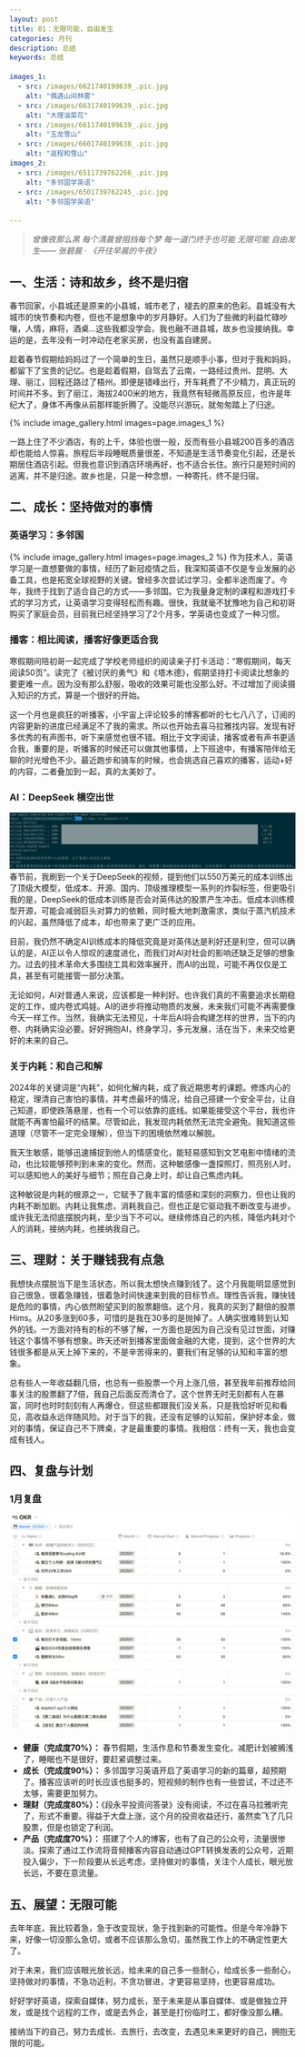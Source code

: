 ```yaml
---
layout: post
title: 01：无限可能，自由发生
categories: 月刊
description: 总结
keywords: 总结

images_1:
  - src: /images/6621740199639_.pic.jpg
    alt: "偶遇山间林雾"
  - src: /images/6631740199639_.pic.jpg
    alt: "大理油菜花"
  - src: /images/6611740199639_.pic.jpg
    alt: "玉龙雪山"
  - src: /images/6601740199638_.pic.jpg
    alt: "返程和雪山"
images_2:
  - src: /images/6511739762266_.pic.jpg
    alt: "多邻国学英语"
  - src: /images/6501739762245_.pic.jpg
    alt: "多邻国学英语"
  
---
```


> *曾像夜那么黑 每个清晨曾阻挡每个梦 每一道门终于也可能 无限可能 自由发生—— 张碧晨 · 《开往早晨的午夜》*

## 一、生活：诗和故乡，终不是归宿

春节回家，小县城还是原来的小县城，城市老了，褪去的原来的色彩。县城没有大城市的快节奏和内卷，但也不是想象中的岁月静好。人们为了些微的利益忙碌吵嚷，人情，麻将，酒桌...这些我都没学会，我也融不进县城，故乡也没接纳我。幸运的是，去年没有一时冲动在老家买房，也没有盖自建房。

趁着春节假期给妈妈过了一个简单的生日，虽然只是顺手小事，但对于我和妈妈，都留下了宝贵的记忆。也是趁着假期，自驾去了云南，一路经过贵州、昆明、大理、丽江，回程还路过了梧州。即便是错峰出行，开车耗费了不少精力，真正玩的时间并不多。到了丽江，海拔2400米的地方，我竟然有轻微高原反应，也许是年纪大了，身体不再像从前那样能折腾了。没能尽兴游玩，就匆匆踏上了归途。

{% include image_gallery.html images=page.images_1 %}

一路上住了不少酒店，有的上千，体验也很一般，反而有些小县城200百多的酒店却也能给人惊喜。旅程后半段睡眠质量很差，不知道是生活节奏变化引起，还是长期居住酒店引起。但我也意识到酒店环境再好，也不适合长住。旅行只是短时间的逃离，并不是归途。故乡也是，只是一种念想，一种寄托，终不是归宿。

## 二、成长：坚持做对的事情

### 英语学习：多邻国
{% include image_gallery.html images=page.images_2 %}
作为技术人，英语学习是一直想要做的事情，经历了新冠疫情之后，我深知英语不仅是专业发展的必备工具，也是拓宽全球视野的关键。曾经多次尝试过学习，全都半途而废了。今年，我终于找到了适合自己的方式——多邻国。它为我量身定制的课程和游戏打卡式的学习方式，让英语学习变得轻松而有趣。很快，我就毫不犹豫地为自己和初哥购买了家庭会员，目前我已经坚持学习了2个月多，学英语也变成了一种习惯。

### 播客：相比阅读，播客好像更适合我

寒假期间陪初哥一起完成了学校老师组织的阅读亲子打卡活动：“寒假期间，每天阅读50页”。读完了《被讨厌的勇气》和《塔木德》，假期坚持打卡阅读比想象的要更难一点。因为没有那么舒服，吸收的效果可能也没那么好。不过增加了阅读摄入知识的方式，算是一个很好的开始。

这一个月也是疯狂的听播客，小宇宙上评论较多的博客都听的七七八八了，订阅的内容更新的进度已经满足不了我的需求。所以也开始去喜马拉雅找内容。发现有好多优秀的有声图书，听下来感觉也很不错。相比于文字阅读，播客或者有声书更适合我，重要的是，听播客的时候还可以做其他事情，上下班途中，有播客陪伴给无聊的时光增色不少。最近跑步和骑车的时候，也会挑选自己喜欢的播客，运动+好的内容，二者叠加到一起，真的太美妙了。

### AI：DeepSeek 横空出世
![DeepSeek-local-7b.png](/images/DeepSeek-local-7b.png)
春节前，我刷到一个关于DeepSeek的视频，提到他们以550万美元的成本训练出了顶级大模型，低成本、开源、国内、顶级推理模型一系列的炸裂标签，但更吸引我的是，DeepSeek的低成本训练是否会对英伟达的股票产生冲击。低成本训练模型开源，可能会减弱巨头对算力的依赖，同时极大地刺激需求，类似于蒸汽机技术的兴起，虽然降低了成本，却也带来了更广泛的应用。

目前，我仍然不确定AI训练成本的降低究竟是对英伟达是利好还是利空，但可以确认的是，AI正以令人惊叹的速度进化，而我们对AI对社会的影响还缺乏足够的想象力。过去的技术革命大多围绕工具和效率展开，而AI的出现，可能不再仅仅是工具，甚至有可能接管一部分决策。

无论如何，AI对普通人来说，应该都是一种利好。也许我们真的不需要追求长期稳定的工作，或内卷式鸡娃。AI的进步将推动物质的发展，未来我们可能不再需要像今天一样工作。当然，我确实无法预见，十年后AI将会构建怎样的世界，当下的内卷、内耗确实没必要。好好拥抱AI，终身学习，多元发展，活在当下，未来交给更好的未来的自己。

### 关于内耗：和自己和解

2024年的关键词是“内耗”，如何化解内耗，成了我近期思考的课题。修炼内心的稳定，理清自己害怕的事情，并考虑最坏的情况，给自己搭建一个安全平台，让自己知道，即使跌落悬崖，也有一个可以依靠的底线。如果能接受这个平台，我也许就能不再害怕最坏的结果。尽管如此，我发现内耗依然无法完全避免。我知道这些道理（尽管不一定完全理解），但当下的困境依然难以解脱。

我天生敏感，能够迅速捕捉到他人的情感变化，能轻易感知到文艺电影中情绪的流动，也比较能够预判到未来的变化。然而，这种敏感像一盏探照灯，照亮别人时，可以感知他人的美好与细节；照在自己身上时，却让自己焦虑内耗。

这种敏锐是内耗的根源之一，它赋予了我丰富的情感和深刻的洞察力，但也让我的内耗不断加剧。内耗让我焦虑，消耗我自己，但也正是它驱动我不断改变与进步。或许我无法彻底摆脱内耗，至少当下不可以。继续修炼自己的内核，降低内耗对个人的消耗，接纳内耗，也接纳我自己。

## 三、理财：关于赚钱我有点急

我想快点摆脱当下是生活状态，所以我太想快点赚到钱了。这个月我能明显感觉到自己很急，很着急赚钱，很着急时间快速来到我的目标节点。理性告诉我，赚快钱是危险的事情，内心依然盼望买到的股票翻倍。这个月，我真的买到了翻倍的股票Hims。从20多涨到60多，可惜的是我在30多的是抛掉了。人确实很难转到认知外的钱。一方面对持有的标的不够了解，一方面也是因为自己没有见过世面，对赚钱这个事情不够有想象。昨天还听到播客里面做金融的大佬，提到，这个世界的大钱很多都是从天上掉下来的，不是辛苦得来的，要我们有足够的认知和丰富的想象。

总有些人一年收益翻几倍，也总有一些股票一个月上涨几倍，甚至我年前推荐给同事关注的股票翻了7倍，我自己后面反而清仓了。这个世界无时无刻都有人在暴富，同时也时时刻刻有人再爆仓，但这些都跟我们没关系，只是我恰好听见和看见，高收益永远伴随风险。对于当下的我，还没有足够的认知前，保护好本金，做对的事情，保证自己不下牌桌，才是最重要的事情。我相信：终有一天，我也会变成有钱人。

## 四、复盘与计划

### 1月复盘
![img.png](/images/202501-OKR.png)

- **健康（完成度70%）：** 春节假期，生活作息和节奏发生变化，减肥计划被搁浅了，睡眠也不是很好，要赶紧调整过来。
- **成长（完成度90%）：** 多邻国学习英语开启了英语学习的新的篇章，超预期了。播客应该听的时长应该也挺多的，短视频的制作也有一些尝试，不过还不太够，需要更加努力。
- **理财（完成度80%）：**《段永平投资问答录》没有阅读，不过在喜马拉雅听完了，形式不重要。得益于大盘上涨，这个月的投资收益还行，虽然卖飞了几只股票，但是也锁定了利润。
- **产品（完成度70%）：** 搭建了个人的博客，也有了自己的公众号，流量很惨淡。探索了通过工作流将音频播客内容自动通过GPT转换发表的公众号，近期投入偏少，下一阶段要从长远考虑，坚持做对的事情，关注个人成长，眼光放长远，不要在意流量。

## 五、展望：无限可能

去年年底，我比较着急，急于改变现状，急于找到新的可能性。但是今年冷静下来，好像一切没那么急切，或者不应该那么急切，虽然我工作上的不确定性更大了。

对于未来，我们应该眼光放长远，给未来的自己多一些耐心，给成长多一些耐心，坚持做对的事情，不急功近利，不贪功冒进，才更容易坚持，也更容易成功。

好好学好英语，探索自媒体，努力成长，至于未来是从事自媒体、或是做独立开发，或是找个远程的工作，或是去外企，甚至是打份临时工，都好像没那么糟。

接纳当下的自己，努力去成长、去旅行，去改变，去遇见未来更好的自己，拥抱无限的可能。
